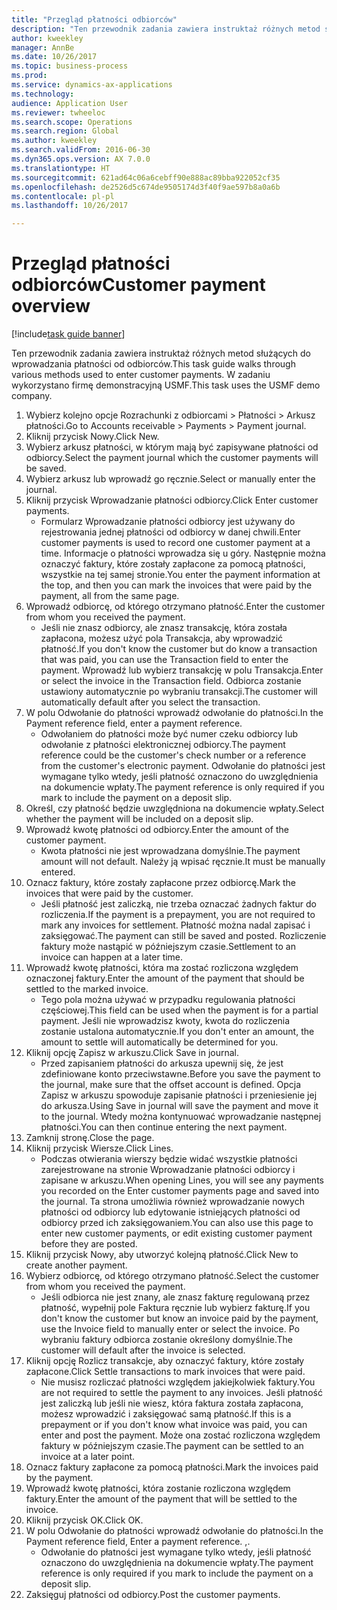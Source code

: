 ```yaml
--- 
title: "Przegląd płatności odbiorców"
description: "Ten przewodnik zadania zawiera instruktaż różnych metod służących do wprowadzania płatności od odbiorców."
author: kweekley
manager: AnnBe
ms.date: 10/26/2017
ms.topic: business-process
ms.prod: 
ms.service: dynamics-ax-applications
ms.technology: 
audience: Application User
ms.reviewer: twheeloc
ms.search.scope: Operations
ms.search.region: Global
ms.author: kweekley
ms.search.validFrom: 2016-06-30
ms.dyn365.ops.version: AX 7.0.0
ms.translationtype: HT
ms.sourcegitcommit: 621ad64c06a6cebff90e888ac89bba922052cf35
ms.openlocfilehash: de2526d5c674de9505174d3f40f9ae597b8a0a6b
ms.contentlocale: pl-pl
ms.lasthandoff: 10/26/2017

---
```

# <a name="customer-payment-overview"></a><span data-ttu-id="8caa7-103">Przegląd płatności odbiorców</span><span class="sxs-lookup"><span data-stu-id="8caa7-103">Customer payment overview</span></span>

[!include[task guide banner](../../includes/task-guide-banner.md)]

<span data-ttu-id="8caa7-104">Ten przewodnik zadania zawiera instruktaż różnych metod służących do wprowadzania płatności od odbiorców.</span><span class="sxs-lookup"><span data-stu-id="8caa7-104">This task guide walks through various methods used to enter customer payments.</span></span> <span data-ttu-id="8caa7-105">W zadaniu wykorzystano firmę demonstracyjną USMF.</span><span class="sxs-lookup"><span data-stu-id="8caa7-105">This task uses the USMF demo company.</span></span>

1. <span data-ttu-id="8caa7-106">Wybierz kolejno opcje Rozrachunki z odbiorcami > Płatności > Arkusz płatności.</span><span class="sxs-lookup"><span data-stu-id="8caa7-106">Go to Accounts receivable > Payments > Payment journal.</span></span>
2. <span data-ttu-id="8caa7-107">Kliknij przycisk Nowy.</span><span class="sxs-lookup"><span data-stu-id="8caa7-107">Click New.</span></span>
3. <span data-ttu-id="8caa7-108">Wybierz arkusz płatności, w którym mają być zapisywane płatności od odbiorcy.</span><span class="sxs-lookup"><span data-stu-id="8caa7-108">Select the payment journal which the customer payments will be saved.</span></span>
4. <span data-ttu-id="8caa7-109">Wybierz arkusz lub wprowadź go ręcznie.</span><span class="sxs-lookup"><span data-stu-id="8caa7-109">Select or manually enter the journal.</span></span>
5. <span data-ttu-id="8caa7-110">Kliknij przycisk Wprowadzanie płatności odbiorcy.</span><span class="sxs-lookup"><span data-stu-id="8caa7-110">Click Enter customer payments.</span></span>
    * <span data-ttu-id="8caa7-111">Formularz Wprowadzanie płatności odbiorcy jest używany do rejestrowania jednej płatności od odbiorcy w danej chwili.</span><span class="sxs-lookup"><span data-stu-id="8caa7-111">Enter customer payments is used to record one customer payment at a time.</span></span> <span data-ttu-id="8caa7-112">Informacje o płatności wprowadza się u góry. Następnie można oznaczyć faktury, które zostały zapłacone za pomocą płatności, wszystkie na tej samej stronie.</span><span class="sxs-lookup"><span data-stu-id="8caa7-112">You enter the payment information at the top, and then you can mark the invoices that were paid by the payment, all from the same page.</span></span>  
6. <span data-ttu-id="8caa7-113">Wprowadź odbiorcę, od którego otrzymano płatność.</span><span class="sxs-lookup"><span data-stu-id="8caa7-113">Enter the customer from whom you received the payment.</span></span>
    * <span data-ttu-id="8caa7-114">Jeśli nie znasz odbiorcy, ale znasz transakcję, która została zapłacona, możesz użyć pola Transakcja, aby wprowadzić płatność.</span><span class="sxs-lookup"><span data-stu-id="8caa7-114">If you don't know the customer but do know a transaction that was paid, you can use the Transaction field to enter the payment.</span></span> <span data-ttu-id="8caa7-115">Wprowadź lub wybierz transakcję w polu Transakcja.</span><span class="sxs-lookup"><span data-stu-id="8caa7-115">Enter or select the invoice in the Transaction field.</span></span> <span data-ttu-id="8caa7-116">Odbiorca zostanie ustawiony automatycznie po wybraniu transakcji.</span><span class="sxs-lookup"><span data-stu-id="8caa7-116">The customer will automatically default after you select the transaction.</span></span>  
7. <span data-ttu-id="8caa7-117">W polu Odwołanie do płatności wprowadź odwołanie do płatności.</span><span class="sxs-lookup"><span data-stu-id="8caa7-117">In the Payment reference field, enter a payment reference.</span></span>
    * <span data-ttu-id="8caa7-118">Odwołaniem do płatności może być numer czeku odbiorcy lub odwołanie z płatności elektronicznej odbiorcy.</span><span class="sxs-lookup"><span data-stu-id="8caa7-118">The payment reference could be the customer's check number or a reference from the customer's electronic payment.</span></span> <span data-ttu-id="8caa7-119">Odwołanie do płatności jest wymagane tylko wtedy, jeśli płatność oznaczono do uwzględnienia na dokumencie wpłaty.</span><span class="sxs-lookup"><span data-stu-id="8caa7-119">The payment reference is only required if you mark to include the payment on a deposit slip.</span></span>  
8. <span data-ttu-id="8caa7-120">Określ, czy płatność będzie uwzględniona na dokumencie wpłaty.</span><span class="sxs-lookup"><span data-stu-id="8caa7-120">Select whether the payment will be included on a deposit slip.</span></span> 
9. <span data-ttu-id="8caa7-121">Wprowadź kwotę płatności od odbiorcy.</span><span class="sxs-lookup"><span data-stu-id="8caa7-121">Enter the amount of the customer payment.</span></span>
    * <span data-ttu-id="8caa7-122">Kwota płatności nie jest wprowadzana domyślnie.</span><span class="sxs-lookup"><span data-stu-id="8caa7-122">The payment amount will not default.</span></span> <span data-ttu-id="8caa7-123">Należy ją wpisać ręcznie.</span><span class="sxs-lookup"><span data-stu-id="8caa7-123">It must be manually entered.</span></span>  
10. <span data-ttu-id="8caa7-124">Oznacz faktury, które zostały zapłacone przez odbiorcę.</span><span class="sxs-lookup"><span data-stu-id="8caa7-124">Mark the invoices that were paid by the customer.</span></span>
    * <span data-ttu-id="8caa7-125">Jeśli płatność jest zaliczką, nie trzeba oznaczać żadnych faktur do rozliczenia.</span><span class="sxs-lookup"><span data-stu-id="8caa7-125">If the payment is a prepayment, you are not required to mark any invoices for settlement.</span></span> <span data-ttu-id="8caa7-126">Płatność można nadal zapisać i zaksięgować.</span><span class="sxs-lookup"><span data-stu-id="8caa7-126">The payment can still be saved and posted.</span></span> <span data-ttu-id="8caa7-127">Rozliczenie faktury może nastąpić w późniejszym czasie.</span><span class="sxs-lookup"><span data-stu-id="8caa7-127">Settlement to an invoice can happen at a later time.</span></span>  
11. <span data-ttu-id="8caa7-128">Wprowadź kwotę płatności, która ma zostać rozliczona względem oznaczonej faktury.</span><span class="sxs-lookup"><span data-stu-id="8caa7-128">Enter the amount of the payment that should be settled to the marked invoice.</span></span> 
    * <span data-ttu-id="8caa7-129">Tego pola można używać w przypadku regulowania płatności częściowej.</span><span class="sxs-lookup"><span data-stu-id="8caa7-129">This field can be used when the payment is for a partial payment.</span></span> <span data-ttu-id="8caa7-130">Jeśli nie wprowadzisz kwoty, kwota do rozliczenia zostanie ustalona automatycznie.</span><span class="sxs-lookup"><span data-stu-id="8caa7-130">If you don't enter an amount, the amount to settle will automatically be determined for you.</span></span>  
12. <span data-ttu-id="8caa7-131">Kliknij opcję Zapisz w arkuszu.</span><span class="sxs-lookup"><span data-stu-id="8caa7-131">Click Save in journal.</span></span>
    * <span data-ttu-id="8caa7-132">Przed zapisaniem płatności do arkusza upewnij się, że jest zdefiniowane konto przeciwstawne.</span><span class="sxs-lookup"><span data-stu-id="8caa7-132">Before you save the payment to the journal, make sure that the offset account is defined.</span></span> <span data-ttu-id="8caa7-133">Opcja Zapisz w arkuszu spowoduje zapisanie płatności i przeniesienie jej do arkusza.</span><span class="sxs-lookup"><span data-stu-id="8caa7-133">Using Save in journal will save the payment and move it to the journal.</span></span> <span data-ttu-id="8caa7-134">Wtedy można kontynuować wprowadzanie następnej płatności.</span><span class="sxs-lookup"><span data-stu-id="8caa7-134">You can then continue entering the next payment.</span></span>  
13. <span data-ttu-id="8caa7-135">Zamknij stronę.</span><span class="sxs-lookup"><span data-stu-id="8caa7-135">Close the page.</span></span>
14. <span data-ttu-id="8caa7-136">Kliknij przycisk Wiersze.</span><span class="sxs-lookup"><span data-stu-id="8caa7-136">Click Lines.</span></span>
    * <span data-ttu-id="8caa7-137">Podczas otwierania wierszy będzie widać wszystkie płatności zarejestrowane na stronie Wprowadzanie płatności odbiorcy i zapisane w arkuszu.</span><span class="sxs-lookup"><span data-stu-id="8caa7-137">When opening Lines, you will see any payments you recorded on the Enter customer payments page and saved into the journal.</span></span> <span data-ttu-id="8caa7-138">Ta strona umożliwia również wprowadzanie nowych płatności od odbiorcy lub edytowanie istniejących płatności od odbiorcy przed ich zaksięgowaniem.</span><span class="sxs-lookup"><span data-stu-id="8caa7-138">You can also use this page to enter new customer payments, or edit existing customer payment before they are posted.</span></span>  
15. <span data-ttu-id="8caa7-139">Kliknij przycisk Nowy, aby utworzyć kolejną płatność.</span><span class="sxs-lookup"><span data-stu-id="8caa7-139">Click New to create another payment.</span></span> 
16. <span data-ttu-id="8caa7-140">Wybierz odbiorcę, od którego otrzymano płatność.</span><span class="sxs-lookup"><span data-stu-id="8caa7-140">Select the customer from whom you received the payment.</span></span>
    * <span data-ttu-id="8caa7-141">Jeśli odbiorca nie jest znany, ale znasz fakturę regulowaną przez płatność, wypełnij pole Faktura ręcznie lub wybierz fakturę.</span><span class="sxs-lookup"><span data-stu-id="8caa7-141">If you don't know the customer but know an invoice paid by the payment, use the Invoice field to manually enter or select the invoice.</span></span> <span data-ttu-id="8caa7-142">Po wybraniu faktury odbiorca zostanie określony domyślnie.</span><span class="sxs-lookup"><span data-stu-id="8caa7-142">The customer will default after the invoice is selected.</span></span>  
17. <span data-ttu-id="8caa7-143">Kliknij opcję Rozlicz transakcje, aby oznaczyć faktury, które zostały zapłacone.</span><span class="sxs-lookup"><span data-stu-id="8caa7-143">Click Settle transactions to mark invoices that were paid.</span></span>
    * <span data-ttu-id="8caa7-144">Nie musisz rozliczać płatności względem jakiejkolwiek faktury.</span><span class="sxs-lookup"><span data-stu-id="8caa7-144">You are not required to settle the payment to any invoices.</span></span> <span data-ttu-id="8caa7-145">Jeśli płatność jest zaliczką lub jeśli nie wiesz, która faktura została zapłacona, możesz wprowadzić i zaksięgować samą płatność.</span><span class="sxs-lookup"><span data-stu-id="8caa7-145">If this is a prepayment or if you don't know what invoice was paid, you can enter and post the payment.</span></span> <span data-ttu-id="8caa7-146">Może ona zostać rozliczona względem faktury w późniejszym czasie.</span><span class="sxs-lookup"><span data-stu-id="8caa7-146">The payment can be settled to an invoice at a later point.</span></span>  
18. <span data-ttu-id="8caa7-147">Oznacz faktury zapłacone za pomocą płatności.</span><span class="sxs-lookup"><span data-stu-id="8caa7-147">Mark the invoices paid by the payment.</span></span> 
19. <span data-ttu-id="8caa7-148">Wprowadź kwotę płatności, która zostanie rozliczona względem faktury.</span><span class="sxs-lookup"><span data-stu-id="8caa7-148">Enter the amount of the payment that will be settled to the invoice.</span></span>
20. <span data-ttu-id="8caa7-149">Kliknij przycisk OK.</span><span class="sxs-lookup"><span data-stu-id="8caa7-149">Click OK.</span></span>
21. <span data-ttu-id="8caa7-150">W polu Odwołanie do płatności wprowadź odwołanie do płatności.</span><span class="sxs-lookup"><span data-stu-id="8caa7-150">In the Payment reference field, Enter a payment reference.</span></span> <span data-ttu-id="8caa7-151">,</span><span class="sxs-lookup"><span data-stu-id="8caa7-151">.</span></span>
    * <span data-ttu-id="8caa7-152">Odwołanie do płatności jest wymagane tylko wtedy, jeśli płatność oznaczono do uwzględnienia na dokumencie wpłaty.</span><span class="sxs-lookup"><span data-stu-id="8caa7-152">The payment reference is only required if you mark to include the payment on a deposit slip.</span></span>  
22. <span data-ttu-id="8caa7-153">Zaksięguj płatności od odbiorcy.</span><span class="sxs-lookup"><span data-stu-id="8caa7-153">Post the customer payments.</span></span> 



